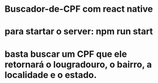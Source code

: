 # Buscador-de-CPF com react native
# para startar o server: npm run start
# basta buscar um CPF que ele retornará o lougradouro, o bairro, a localidade e o estado.
